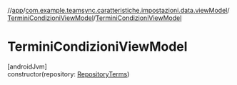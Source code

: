 //[app](../../../index.md)/[com.example.teamsync.caratteristiche.impostazioni.data.viewModel](../index.md)/[TerminiCondizioniViewModel](index.md)/[TerminiCondizioniViewModel](-termini-condizioni-view-model.md)

# TerminiCondizioniViewModel

[androidJvm]\
constructor(repository: [RepositoryTerms](../../com.example.teamsync.caratteristiche.impostazioni.data.repository/-repository-terms/index.md))
